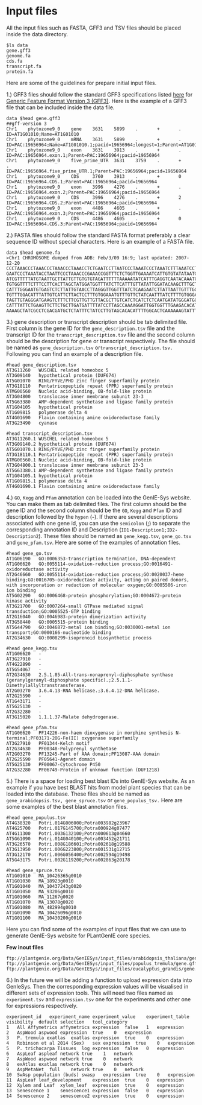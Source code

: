 # Input files

All the input files such as FASTA, GFF3 and TSV files should be placed inside the data directory.

```text
$ls data
gene.gff3
genome.fa
cds.fa
transcript.fa
protein.fa
```

Here are some of the guidelines for prepare initial input files. 

1.\) GFF3 files should follow the standard GFF3 specifications listed [here](https://github.com/The-Sequence-Ontology/Specifications/blob/master/gff3.md) for [Generic Feature Format Version 3 \(GFF3\)](https://github.com/The-Sequence-Ontology/Specifications/blob/master/gff3.md). Here is the example of a GFF3 file that can be included inside the data file.

```text
data $head gene.gff3 
##gff-version 3
Chr1    phytozome9_0    gene    3631    5899    .       +       .       ID=AT1G01010;Name=AT1G01010
Chr1    phytozome9_0    mRNA    3631    5899    .       +       .       ID=PAC:19656964;Name=AT1G01010.1;pacid=19656964;longest=1;Parent=AT1G01010
Chr1    phytozome9_0    exon    3631    3913    .       +       .       ID=PAC:19656964.exon.1;Parent=PAC:19656964;pacid=19656964
Chr1    phytozome9_0    five_prime_UTR  3631    3759    .       +       .       ID=PAC:19656964.five_prime_UTR.1;Parent=PAC:19656964;pacid=19656964
Chr1    phytozome9_0    CDS     3760    3913    .       +       0       ID=PAC:19656964.CDS.1;Parent=PAC:19656964;pacid=19656964
Chr1    phytozome9_0    exon    3996    4276    .       +       .       ID=PAC:19656964.exon.2;Parent=PAC:19656964;pacid=19656964
Chr1    phytozome9_0    CDS     3996    4276    .       +       2       ID=PAC:19656964.CDS.2;Parent=PAC:19656964;pacid=19656964
Chr1    phytozome9_0    exon    4486    4605    .       +       .       ID=PAC:19656964.exon.3;Parent=PAC:19656964;pacid=19656964
Chr1    phytozome9_0    CDS     4486    4605    .       +       0       ID=PAC:19656964.CDS.3;Parent=PAC:19656964;pacid=19656964
```

2.\) FASTA files should follow the standard FASTA format preferably a clear sequence ID without special characters. Here is an example of a FASTA file.

```text
data $head genome.fa 
>Chr1 CHROMOSOME dumped from ADB: Feb/3/09 16:9; last updated: 2007-12-20
CCCTAAACCCTAAACCCTAAACCCTAAACCTCTGAATCCTTAATCCCTAAATCCCTAAATCTTTAAATCCTACATCCAT
GAATCCCTAAATACCTAATTCCCTAAACCCGAAACCGGTTTCTCTGGTTGAAAATCATTGTGTATATAATGATAATTTT
ATCGTTTTTATGTAATTGCTTATTGTTGTGTGTAGATTTTTTAAAAATATCATTTGAGGTCAATACAAATCCTATTTCT
TGTGGTTTTCTTTCCTTCACTTAGCTATGGATGGTTTATCTTCATTTGTTATATTGGATACAAGCTTTGCTACGATCTA
CATTTGGGAATGTGAGTCTCTTATTGTAACCTTAGGGTTGGTTTATCTCAAGAATCTTATTAATTGTTTGGACTGTTTA
TGTTTGGACATTTATTGTCATTCTTACTCCTTTGTGGAAATGTTTGTTCTATCAATTTATCTTTTGTGGGAAAATTATT
TAGTTGTAGGGATGAAGTCTTTCTTCGTTGTTGTTACGCTTGTCATCTCATCTCTCAATGATATGGGATGGTCCTTTAG
CATTTATTCTGAAGTTCTTCTGCTTGATGATTTTATCCTTAGCCAAAAGGATTGGTGGTTTGAAGACACATCATATCAA
AAAAGCTATCGCCTCGACGATGCTCTATTTCTATCCTTGTAGCACACATTTTGGCACTCAAAAAAGTATTTTTAGATGT
```

3.\) gene description or transcript description should be tab delimited file. First column is the gene ID for the `gene_description.tsv`  file and the transcript ID for the `transcript_description.tsv` file and the second column should be the description for gene or transcript respectively. The file should be named as `gene_description.tsv` or`transcript_description.tsv.` Following you can find an example of a description file.

```text
#head gene_description.tsv
AT3G11260	WUSCHEL related homeobox 5
AT3G09140	hypothetical protein (DUF674)
AT5G01070	RING/FYVE/PHD zinc finger superfamily protein
AT3G18110	Pentatricopeptide repeat (PPR) superfamily protein
ATMG00560	Nucleic acid-binding, OB-fold-like protein
AT3G04800	translocase inner membrane subunit 23-3
AT5G63380	AMP-dependent synthetase and ligase family protein
AT1G04105	hypothetical protein
AT1G09815	polymerase delta 4
AT4G01690	Flavin containing amine oxidoreductase family
AT3G23490	cyanase

#head transcript_description.tsv
AT3G11260.1	WUSCHEL related homeobox 5
AT3G09140.2	hypothetical protein (DUF674)
AT5G01070.1	RING/FYVE/PHD zinc finger superfamily protein
AT3G18110.1	Pentatricopeptide repeat (PPR) superfamily protein
ATMG00560.1	Nucleic acid-binding, OB-fold-like protein
AT3G04800.1	translocase inner membrane subunit 23-3
AT5G63380.1	AMP-dependent synthetase and ligase family protein
AT1G04105.1	hypothetical protein
AT1G09815.1	polymerase delta 4
AT4G01690.1	Flavin containing amine oxidoreductase family
```

4.\) `GO`, `Kegg` and `Pfam` annotation can be loaded into the GenIE-Sys website. You can make them as tab delimited files. The first column should be the gene ID and the second column should be the `GO`, `Kegg` and `Pfam` ID and description followed by the `hypen` \(**-**\). If there are several descriptions associated with one gene id, you can use the `semicolon` \(**;**\) to separate the corresponding annotation ID and Description \(`ID1-Description1;ID2-Description2`\). These files should be named as `gene_kegg.tsv`, `gene_go.tsv` and `gene_pfam.tsv`. Here are some of the examples of annotation files.

```text
#head gene_go.tsv
AT1G06190	GO:0006353-transcription termination, DNA-dependent
AT1G06620	GO:0055114-oxidation-reduction process;GO:0016491-oxidoreductase activity
AT2G46660	GO:0055114-oxidation-reduction process;GO:0020037-heme binding;GO:0016705-oxidoreductase activity, acting on paired donors, with incorporation or reduction of molecular oxygen;GO:0005506-iron ion binding
AT5G02290	GO:0006468-protein phosphorylation;GO:0004672-protein kinase activity
AT3G21700	GO:0007264-small GTPase mediated signal transduction;GO:0005525-GTP binding
AT2G16040	GO:0046983-protein dimerization activity
AT3G58440	GO:0005515-protein binding
AT5G44790	GO:0046872-metal ion binding;GO:0030001-metal ion transport;GO:0000166-nucleotide binding
AT2G34630	GO:0008299-isoprenoid biosynthetic process

#head gene_kegg.tsv
AT1G06620	-
AT3G27910	-
AT4G22890	-
AT5G54067	-
AT2G34630	2.5.1.85-All-trans-nonaprenyl-diphosphate synthase (geranylgeranyl-diphosphate specific).;2.5.1.1-Dimethylallyltranstransferase.
AT2G03270	3.6.4.13-RNA helicase.;3.6.4.12-DNA helicase.
AT2G25590	-
AT1G43171	-
AT5G25130	-
AT2G32280	-
AT3G15020	1.1.1.37-Malate dehydrogenase.

#head gene_pfam.tsv
AT1G06620	PF14226-non-haem dioxygenase in morphine synthesis N-terminal;PF03171-2OG-Fe(II) oxygenase superfamily
AT3G27910	PF01344-Kelch motif
AT2G34630	PF00348-Polyprenyl synthetase
AT2G03270	PF13245-Part of AAA domain;PF13087-AAA domain
AT2G25590	PF05641-Agenet domain
AT5G25130	PF00067-Cytochrome P450
AT2G32280	PF06749-Protein of unknown function (DUF1218)
```

5.\) There is a space for loading best blast IDs into GenIE-Sys website. As an example if you have best BLAST hits from model plant species that can be loaded into the database. These files should be named as `gene_arabidopsis.tsv, gene_spruce.tsv` or `gene_populus_tsv.` Here are some examples of the best blast annotation files.

```text
#head gene_populus.tsv
AT4G38320	Potri.014G006000;Potra003982g23967
AT4G25700	Potri.017G145700;Potra000924g07477
AT4G11300	Potri.003G132100;Potra000613g04660
AT5G61090	Potri.014G040100;Potra003452g21711
AT3G26570	Potri.008G186601;Potra002618g19588
AT3G13950	Potri.006G223800;Potra001531g12715
AT3G12170	Potri.006G056400;Potra002594g19498
AT5G43175	Potri.002G119200;Potra002863g20178

#head gene_spruce.tsv
AT1G01010	MA_10426365g0010
AT1G01030	MA_18923g0010
AT1G01040	MA_10437243g0020
AT1G01050	MA_93206g0010
AT1G01060	MA_11267g0020
AT1G01070	MA_13078g0020
AT1G01080	MA_482994g0010
AT1G01090	MA_10426096g0010
AT1G01100	MA_10430200g0010
```

Here you can find some of the examples of input files that we can use to generate GenIE-Sys website for PLantGenIE core species.

**Few inout files**

```text
ftp://plantgenie.org/Data/GenIESys/input_files/arabidopsis_thaliana/gene.gff3
ftp://plantgenie.org/Data/GenIESys/input_files/populus_tremula/gene.gff3
ftp://plantgenie.org/Data/GenIESys/input_files/eucalyptus_grandis/gene.gff3
```

6.\) In the future we will be adding a function to upload expression data into GenIeSys. Then the corresponding expression values will be visualised in different sets of expression tools. This will need two files named as `experiment.tsv` and `expression.tsv` one for the experiments and other one for expressions respectively.

```text
experiment_id	experiment_name	experiment_value	experiment_table	visibility	default selection	tool_category
1	All Affymetrics	affymetrics	expression	false	1	expression
2	AspWood	aspwood	expression	true	0	expression
3	P. tremula exatlas	exatlas	expression	true	0	expression
4	Robinson et al 2014 (Sex)	sex	expression	true	0	expression
5	P. trichocarpa Tissues	log	expression	false	0	expression
6	AspLeaf	aspleaf	network	true	1	network
7	AspWood	aspwood	network	true	0	network
8	exAtlas	exatlas	network	true	0	network
9	AspMetaNet	full	network	true	0	network
10	SwAsp population (buds)	swasp	expression	true	0	expression
11	AspLeaf	leaf_development	expression	true	0	expression
12	Xylem and Leaf	xylem_leaf	expression	true	0	expression
13	Senescence 1	senescence1	expression	false	0	expression
14	Senescence 2	senescence2	expression	true	0	expression
```





